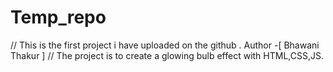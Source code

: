 # Temp_repo
// This is the first project i have uploaded on the github  .
 Author -[ Bhawani Thakur ]
// The project is to create a glowing bulb effect with HTML,CSS,JS.
